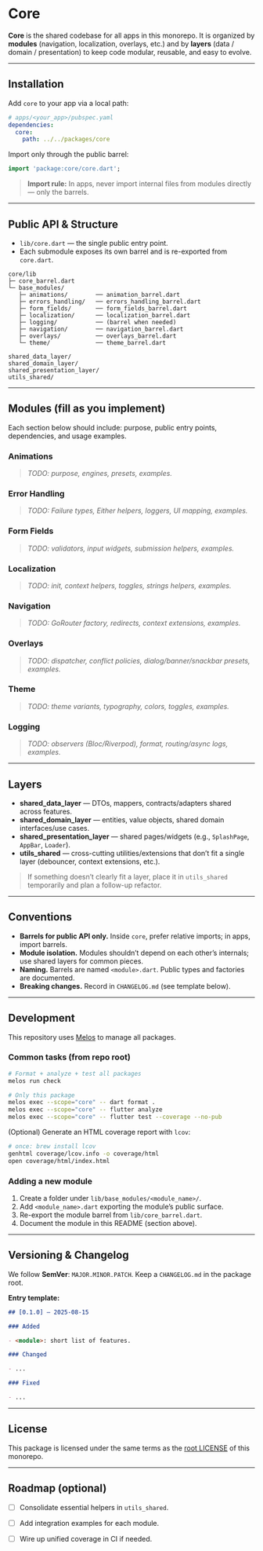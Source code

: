 # Core

**Core** is the shared codebase for all apps in this monorepo.
It is organized by **modules** (navigation, localization, overlays, etc.) and
by **layers** (data / domain / presentation) to keep code modular, reusable, and easy to evolve.

---



## Installation

Add `core` to your app via a local path:

```yaml
# apps/<your_app>/pubspec.yaml
dependencies:
  core:
    path: ../../packages/core
```

Import only through the public barrel:

```dart
import 'package:core/core.dart';
```

> **Import rule:** In apps, never import internal files from modules directly — only the barrels.

---

## Public API & Structure

- `lib/core.dart` — the single public entry point.
- Each submodule exposes its own barrel and is re-exported from `core.dart`.

```
core/lib
├─ core_barrel.dart
└─ base_modules/
   ├─ animations/        ── animation_barrel.dart
   ├─ errors_handling/   ── errors_handling_barrel.dart
   ├─ form_fields/       ── form_fields_barrel.dart
   ├─ localization/      ── localization_barrel.dart
   ├─ logging/           ── (barrel when needed)
   ├─ navigation/        ── navigation_barrel.dart
   ├─ overlays/          ── overlays_barrel.dart
   └─ theme/             ── theme_barrel.dart

shared_data_layer/
shared_domain_layer/
shared_presentation_layer/
utils_shared/
```

---

## Modules (fill as you implement)

Each section below should include: purpose, public entry points, dependencies, and usage examples.

### Animations

> _TODO: purpose, engines, presets, examples._

### Error Handling

> _TODO: Failure types, Either helpers, loggers, UI mapping, examples._

### Form Fields

> _TODO: validators, input widgets, submission helpers, examples._

### Localization

> _TODO: init, context helpers, toggles, strings helpers, examples._

### Navigation

> _TODO: GoRouter factory, redirects, context extensions, examples._

### Overlays

> _TODO: dispatcher, conflict policies, dialog/banner/snackbar presets, examples._

### Theme

> _TODO: theme variants, typography, colors, toggles, examples._

### Logging

> _TODO: observers (Bloc/Riverpod), format, routing/async logs, examples._

---

## Layers

- **shared_data_layer** — DTOs, mappers, contracts/adapters shared across features.
- **shared_domain_layer** — entities, value objects, shared domain interfaces/use cases.
- **shared_presentation_layer** — shared pages/widgets (e.g., `SplashPage`, `AppBar`, `Loader`).
- **utils_shared** — cross-cutting utilities/extensions that don’t fit a single layer (debouncer, context extensions, etc.).

> If something doesn’t clearly fit a layer, place it in `utils_shared` temporarily and plan a follow-up refactor.

---

## Conventions

- **Barrels for public API only.** Inside `core`, prefer relative imports; in apps, import barrels.
- **Module isolation.** Modules shouldn’t depend on each other’s internals; use shared layers for common pieces.
- **Naming.** Barrels are named `<module>.dart`. Public types and factories are documented.
- **Breaking changes.** Record in `CHANGELOG.md` (see template below).

---

## Development

This repository uses [Melos](https://melos.invertase.dev/) to manage all packages.

### Common tasks (from repo root)

```bash
# Format + analyze + test all packages
melos run check

# Only this package
melos exec --scope="core" -- dart format .
melos exec --scope="core" -- flutter analyze
melos exec --scope="core" -- flutter test --coverage --no-pub
```

(Optional) Generate an HTML coverage report with `lcov`:

```bash
# once: brew install lcov
genhtml coverage/lcov.info -o coverage/html
open coverage/html/index.html
```

### Adding a new module

1. Create a folder under `lib/base_modules/<module_name>/`.
2. Add `<module_name>.dart` exporting the module’s public surface.
3. Re-export the module barrel from `lib/core_barrel.dart`.
4. Document the module in this README (section above).

---

## Versioning & Changelog

We follow **SemVer**: `MAJOR.MINOR.PATCH`. Keep a `CHANGELOG.md` in the package root.

**Entry template:**

```md
## [0.1.0] — 2025-08-15

### Added

- <module>: short list of features.

### Changed

- ...

### Fixed

- ...
```

---

## License
This package is licensed under the same terms as the [root LICENSE](../../LICENSE) of this monorepo.


---

## Roadmap (optional)

- [ ] Consolidate essential helpers in `utils_shared`.
- [ ] Add integration examples for each module.
- [ ] Wire up unified coverage in CI if needed.



